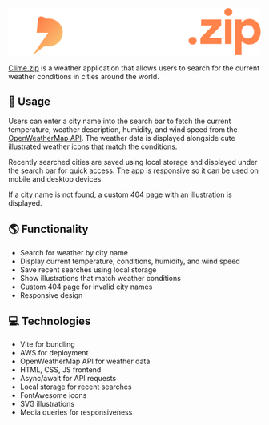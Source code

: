 <img src="https://raw.githubusercontent.com/ecthelionvi/Images/main/Clime.png" alt="Clime">

[Clime.zip](www.clime.zip) is a weather application that allows users to search for the current weather conditions in cities around the world. 

## 🔧 Usage

Users can enter a city name into the search bar to fetch the current temperature, weather description, humidity, and wind speed from the [OpenWeatherMap API](https://openweathermap.org/api). The weather data is displayed alongside cute illustrated weather icons that match the conditions.

Recently searched cities are saved using local storage and displayed under the search bar for quick access. The app is responsive so it can be used on mobile and desktop devices.

If a city name is not found, a custom 404 page with an illustration is displayed.

## 🌎 Functionality

- Search for weather by city name
- Display current temperature, conditions, humidity, and wind speed
- Save recent searches using local storage
- Show illustrations that match weather conditions
- Custom 404 page for invalid city names
- Responsive design

## 💻 Technologies

- Vite for bundling 
- AWS for deployment
- OpenWeatherMap API for weather data
- HTML, CSS, JS frontend
- Async/await for API requests
- Local storage for recent searches
- FontAwesome icons
- SVG illustrations
- Media queries for responsiveness
